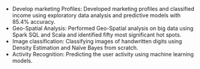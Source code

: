 - Develop marketing Profiles: Developed marketing profiles and classified income using exploratory data analysis and predictive models with 85.4% accuracy.
- Geo-Spatial Analysis: Performed Geo-Spatial analysis on big data using Spark SQL and Scala and identified fifty most significant hot spots. 
- Image classification: Classifying images of handwritten digits using Density Estimation and Naïve Bayes from scratch.
- Activity Recognition: Predicting the user activity using machine learning models.
